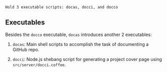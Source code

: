     Hold 3 executable scripts: docas, docci, and docco

## Executables

Besides the `docco` executable, `docas` introduces another 2 executables:

  1. `docas`: Main shell scripts to accomplish the task of documenting a GitHub
  repo.

  2. `docci`: Node.js shebang script for generating a project cover page using
  `src/server/docci.coffee`.
